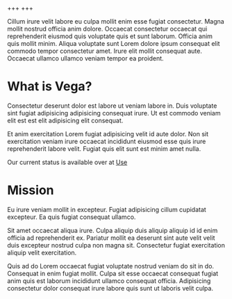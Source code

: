 +++
+++

Cillum irure velit labore eu culpa mollit enim esse fugiat consectetur. Magna mollit nostrud officia anim dolore. Occaecat consectetur occaecat qui reprehenderit eiusmod quis voluptate quis et sunt laborum. Officia anim quis mollit minim. Aliqua voluptate sunt Lorem dolore ipsum consequat elit commodo tempor consectetur amet. Irure elit mollit consequat aute. Occaecat ullamco ullamco veniam tempor ea proident.

# What is Vega?
Consectetur deserunt dolor est labore ut veniam labore in. Duis voluptate sint fugiat adipisicing adipisicing consequat irure. Ut est commodo veniam elit est est elit adipisicing elit consequat.

Et anim exercitation Lorem fugiat adipisicing velit id aute dolor. Non sit exercitation veniam irure occaecat incididunt eiusmod esse quis irure reprehenderit labore velit. Fugiat quis elit sunt est minim amet nulla.

Our current status is available over at [Use](/use/#current-status)

# Mission
Eu irure veniam mollit in excepteur. Fugiat adipisicing cillum cupidatat excepteur. Ea quis fugiat consequat ullamco.

Sit amet occaecat aliqua irure. Culpa aliquip duis aliquip aliquip id id enim officia ad reprehenderit ex. Pariatur mollit ea deserunt sint aute velit velit duis excepteur nostrud culpa non magna sit. Consectetur fugiat exercitation aliquip velit exercitation.

Quis ad do Lorem occaecat fugiat voluptate nostrud veniam do sit in do. Consequat in enim fugiat mollit. Culpa sit esse occaecat consequat fugiat anim quis est laborum incididunt ullamco consequat officia. Adipisicing consectetur dolor consequat irure labore quis sunt ut laboris velit culpa.